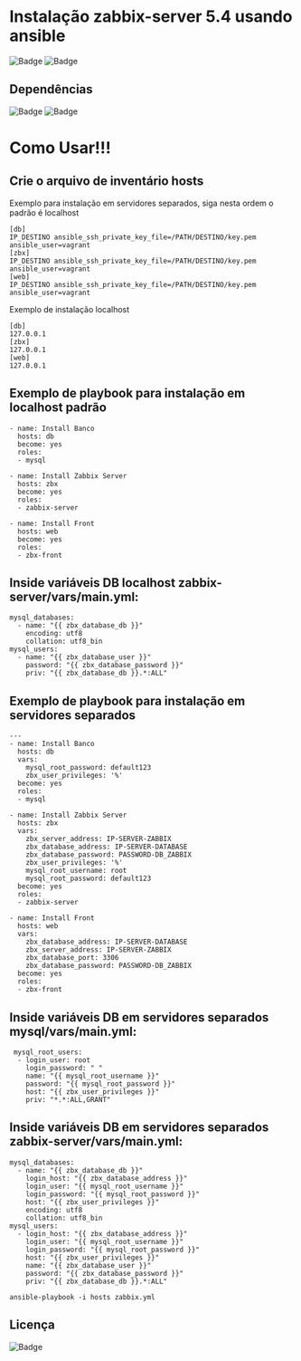 # Instalação zabbix-server 5.4 usando ansible

![Badge](https://img.shields.io/badge/ansible-zabbix-red)
![Badge](https://img.shields.io/badge/zabbix-5.4-red)

## Dependências
![Badge](https://img.shields.io/badge/ansible-2.9.10-blue)
![Badge](https://img.shields.io/badge/Rocky-8.4-blue)

# Como Usar!!!

## Crie o arquivo de inventário hosts 

Exemplo para instalação em servidores separados, siga nesta ordem o padrão é localhost
```
[db]
IP_DESTINO ansible_ssh_private_key_file=/PATH/DESTINO/key.pem ansible_user=vagrant
[zbx]
IP_DESTINO ansible_ssh_private_key_file=/PATH/DESTINO/key.pem ansible_user=vagrant
[web]
IP_DESTINO ansible_ssh_private_key_file=/PATH/DESTINO/key.pem ansible_user=vagrant
```
Exemplo de instalação localhost
```
[db]
127.0.0.1
[zbx]
127.0.0.1
[web]
127.0.0.1
```
## Exemplo de playbook para instalação em localhost padrão
```
- name: Install Banco
  hosts: db
  become: yes
  roles:
  - mysql

- name: Install Zabbix Server
  hosts: zbx
  become: yes
  roles:
  - zabbix-server

- name: Install Front
  hosts: web
  become: yes
  roles:
  - zbx-front
```
## Inside variáveis DB localhost zabbix-server/vars/main.yml:
```
mysql_databases:
  - name: "{{ zbx_database_db }}"
    encoding: utf8
    collation: utf8_bin
mysql_users:
  - name: "{{ zbx_database_user }}"
    password: "{{ zbx_database_password }}"
    priv: "{{ zbx_database_db }}.*:ALL"
```
## Exemplo de playbook para instalação em servidores separados
```
---
- name: Install Banco
  hosts: db
  vars:
    mysql_root_password: default123
    zbx_user_privileges: '%'
  become: yes
  roles:
  - mysql

- name: Install Zabbix Server
  hosts: zbx
  vars:
    zbx_server_address: IP-SERVER-ZABBIX
    zbx_database_address: IP-SERVER-DATABASE
    zbx_database_password: PASSWORD-DB_ZABBIX
    zbx_user_privileges: '%'
    mysql_root_username: root
    mysql_root_password: default123
  become: yes
  roles:
  - zabbix-server

- name: Install Front
  hosts: web
  vars:
    zbx_database_address: IP-SERVER-DATABASE
    zbx_server_address: IP-SERVER-ZABBIX
    zbx_database_port: 3306
    zbx_database_password: PASSWORD-DB_ZABBIX
  become: yes
  roles:
  - zbx-front
```
## Inside variáveis DB em servidores separados mysql/vars/main.yml:
```
 mysql_root_users:
  - login_user: root
    login_password: " " 
    name: "{{ mysql_root_username }}"
    password: "{{ mysql_root_password }}"
    host: "{{ zbx_user_privileges }}"
    priv: "*.*:ALL,GRANT"
```
## Inside variáveis DB em servidores separados zabbix-server/vars/main.yml:
```
mysql_databases:
  - name: "{{ zbx_database_db }}"
    login_host: "{{ zbx_database_address }}"
    login_user: "{{ mysql_root_username }}"
    login_password: "{{ mysql_root_password }}"
    host: "{{ zbx_user_privileges }}"
    encoding: utf8
    collation: utf8_bin
mysql_users:
  - login_host: "{{ zbx_database_address }}"
    login_user: "{{ mysql_root_username }}"
    login_password: "{{ mysql_root_password }}"
    host: "{{ zbx_user_privileges }}"
    name: "{{ zbx_database_user }}"
    password: "{{ zbx_database_password }}"
    priv: "{{ zbx_database_db }}.*:ALL"
```
``` 
ansible-playbook -i hosts zabbix.yml

``` 
## Licença
![Badge](https://img.shields.io/badge/license-GPLv3-green)
